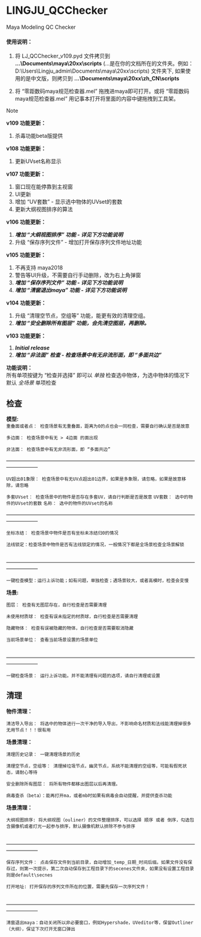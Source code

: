 # LINGJU_QCChecker  
Maya Modeling QC Checker  

#### 使用说明：  
1. 将  LJ_QCChecker_v109.pyd  文件拷贝到   **...\Documents\maya\20xx\scripts**   (...是在你的文档所在的文件夹。例如：D:\Users\Lingju_admin\Documents\maya\20xx\scripts\)  文件夹下, 如果使用的是中文版，则拷贝到 **...\Documents\maya\20xx\zh_CN\scripts**
   
2. 将  “零距数码maya规范检查器.mel”  拖拽进maya即可打开。或将  “零距数码maya规范检查器.mel”  用记事本打开将里面的内容中键拖拽到工具架。


>[!NOTE]
>**v109 功能更新：**
>
>1. 杀毒功能beta版提供
>
>**v108 功能更新：**
>
>1. 更新UVset名称显示
>
>**v107 功能更新：**
>
>1. 窗口现在能停靠到主视窗  
>2. UI更新  
>3. 增加 “UV套数” - 显示选中物体的UVset的套数  
>4. 更新大纲视图排序的算法
>     
>**v106 功能更新：**
>
>1. ***增加 “大纲视图排序” 功能 - 详见下方功能说明***  
>2. 升级 “保存序列文件” - 增加打开保存序列文件地址功能
>   
>**v105 功能更新：**
>
>1. 不再支持 maya2018  
>2. 警告等UI升级，不需要自行手动删除，改为右上角弹窗  
>3. ***增加  “保存序列文件” 功能 - 详见下方功能说明***  
>4. ***增加 “清窗退出maya” 功能 - 详见下方功能说明***
> 
>**v104 功能更新：**
>
>1. 升级 “清理空节点，空组等” 功能，能更有效的清理空组。 
>2. ***增加 “安全删除所有图层” 功能，会先清空图层，再删除。***  
>   
>**v103 功能更新：**
>
>1. ***Initial release***  
>2. ***增加 “非法面” 检查  -  检查场景中有无非流形面，即 “多面共边”***
>   


**功能说明：**  
所有单项按键为 “检查并选择” 即可以 *单独* 检查选中物体，为选中物体的情况下默认 *全场景* 单项检查

## **检查**  

**模型:**    
`重叠面或者点： 检查场景有无重叠面，距离为0的点也会一同检查，需要自行确认是否是故意`

`多边面： 检查场景中有无 > 4边面 的面出现`  

`非法面： 检查场景中有无非流形面，即 “多面共边”`  

——————————————————————————————————————————  

`UV超出01象限： 检查场景中有无UV点超出01边界，如果是多象限，请忽略，如果是故意移除，请忽略`   

`多套UVset： 检查场景中的物件是否存在多套UV，请自行判断是否是故意`
`UV套数： 选中的物件的UVset的套数`
`名称： 选中的物件的UVset的名称`

——————————————————————————————————————————  

​`坐标冻结： 检查场景中物件是否有坐标未冻结归0的情况`

​`法线锁定：检查场景中物件是否有法线锁定的情况，一般情况下都是全场景检查全场景解锁`

​——————————————————————————————————————————  

​`一键检查模型：运行上诉功能；如有问题，单独检查；遇场景较大，或者高模时，检查会变慢`

**场景:**    

​`图层： 检查有无图层存在，自行检查是否需要清理`  

​`未使用材质球： 检查有误未指定的材质球，自行检查是否需要清理`  

`隐藏物体： 检查有误被隐藏的物体，自行检查是否需要取消隐藏`  

​`当前场景单位： 查看当前场景设置的场景单位`  

​——————————————————————————————————————————  

​`一键检查场景： 运行上诉功能。并不能清理有问题的选项，请自行清理或设置`

## **清理**
**物件清理：**  

`清洁导入导出： 将选中的物体进行一次干净的导入导出，不影响命名材质和法线能清理掉很多无用节点！！！很有用`

**场景清理：**  

​`清理历史记录： 一键清理场景的历史`  

`清理空节点，空组等： 清理掉垃圾节点，幽灵节点，系统不能清理的空组等，可能有假死状态，请耐心等待`  

​`安全删除所有图层： 将所有物件都移出图层以后再清理。`

​`病毒查杀（beta）：能再打开ma，或者mb时如果有病毒会自动提醒，并提供查杀功能`

**场景清理：**

​`大纲视图排序: 将大纲视图（ouliner）的文件整理排序，可以选择 顺序 或者 倒序，勾选包含摄像机或者灯光一起参与排序，默认摄像机默认排除不参与排序 `

​——————————————————————————————————————————  

`保存序列文件： 点击保存文件到当前目录，自动增加_temp_日期_时间后缀。如果文件没有保存过，则第一次提示，第二次自动保存到工程目录下的secenes文件夹，如果没有设置工程目录则是default\secnes`

​`打开地址: 打开保存的序列文件所在的位置，需要先保存一次序列文件！`

​——————————————————————————————————————————  

​`清窗退出maya：自动关闭所以非必要窗口，例如Hypershade，UVeditor等，保留Outliner（大纲），保证下次打开无窗口弹出`

